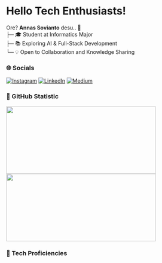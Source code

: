 # Hello Tech Enthusiasts!
Ore? **Annas Sovianto** desu.. 🌟<br>
├─ 🎓 Student at Informatics Major<br>
├─ 📚 Exploring AI & Full-Stack Development<br>
└─ 💡 Open to Collaboration and Knowledge Sharing

### 🌐 Socials
[![Instagram](https://img.shields.io/badge/Instagram-%23CB2C90.svg?logo=Instagram&logoColor=white)](https://www.instagram.com/annas.svnt_) [![LinkedIn](https://img.shields.io/badge/LinkedIn-%230077B5.svg?logo=linkedin&logoColor=white)](https://linkedin.com/in/annassovianto) [![Medium](https://img.shields.io/badge/Medium-232324?logo=medium&logoColor=white)](https://medium.com/@annassovianto) 
 
### 🤖 GitHub Statistic
<p align="left">
  <div style="width: 400px; display: inline-block;">
    <img height="180em" src="https://github-readme-stats-eight-theta.vercel.app/api?username=anndeviant&show_icons=true&theme=algolia&include_all_commits=true&count_private=true" style="width: 100%;"/>
  </div>
  <div style="width: 400px; display: inline-block;">
    <img height="180em" src="https://github-readme-stats-eight-theta.vercel.app/api/top-langs/?username=anndeviant&layout=compact&theme=algolia" style="width: 100%;"/>
  </div>
</p>

### 🚀 Tech Proficiencies
